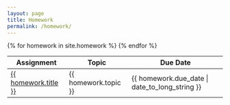 ```yaml
---
layout: page
title: Homework
permalink: /homework/
---
```


<table>
    <thead>
        <tr>
            <th>Assignment</th>
            <th>Topic</th>
            <th>Due Date</th>
        </tr>
    </thead>
    <tbody>
        {% for homework in site.homework %}
            <tr>
                <td>
                    <a href="{{ homework.url | relative_url }}">{{ homework.title }}</a>
                </td>
                <td>
                    {{ homework.topic }}
                </td>
                <td>
                    {{ homework.due_date  | date_to_long_string }}
                </td>
            </tr>
        {% endfor %}
    </tbody>
</table>
